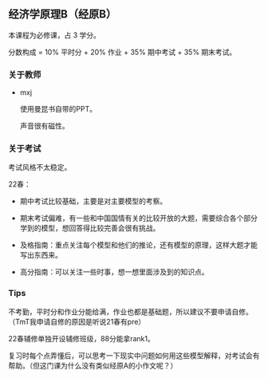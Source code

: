 ## 经济学原理B（经原B）

本课程为必修课，占 3 学分。

分数构成 = 10% 平时分 + 20% 作业 + 35% 期中考试 + 35% 期末考试。

### 关于教师

- mxj

	使用曼昆书自带的PPT。
	
	声音很有磁性。

### 关于考试

考试风格不太稳定。

22春：

- 期中考试比较基础，主要是对主要模型的考察。

- 期末考试偏难，有一些和中国国情有关的比较开放的大题，需要综合各个部分学到的模型，想回答得比较完善会很有挑战。

- 及格指南：重点关注每个模型和他们的推论，还有模型的原理，这样大题才能写出东西来。

- 高分指南：可以关注一些时事，想一想里面涉及到的知识点。

### Tips

不考勤，平时分和作业分能给满，作业也都是基础题，所以建议不要申请自修。（TmT我申请自修的原因是听说21春有pre）

22春辅修单独开设辅修班级，88分能拿rank1。

复习时每个点弄懂后，可以思考一下现实中问题如何用这些模型解释，对考试会有帮助。（但这门课为什么没有类似经原A的小作文呢？）


